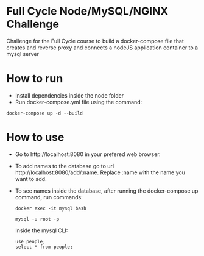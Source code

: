 # Full Cycle Node/MySQL/NGINX Challenge

Challenge for the Full Cycle course to build a docker-compose file that creates and reverse proxy and connects a nodeJS application container to a mysql server

# How to run

* Install dependencies inside the node folder
* Run docker-compose.yml file using the command: 

```
docker-compose up -d --build
```

# How to use

* Go to http://localhost:8080 in your prefered web browser.
* To add names to the database go to url http://localhost:8080/add/:name. Replace :name with the name you want to add.
* To see names inside the database, after running the docker-compose up command, run commands:
 
    ```    
    docker exec -it mysql bash
    ```
    ```
    mysql -u root -p
    ```
    
    Inside the mysql CLI:
    ```
    use people;
    select * from people;
    ``` 
